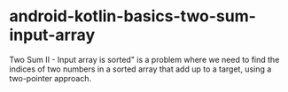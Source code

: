 # android-kotlin-basics-two-sum-input-array
Two Sum II - Input array is sorted" is a problem where we need to find the indices of two numbers in a sorted array that add up to a target, using a two-pointer approach.

